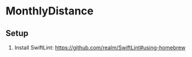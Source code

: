 # MonthlyDistance

## Setup

1. Install SwiftLint: https://github.com/realm/SwiftLint#using-homebrew
